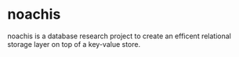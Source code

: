 # noachis

noachis is a database research project to create an efficent relational storage
layer on top of a key-value store.
